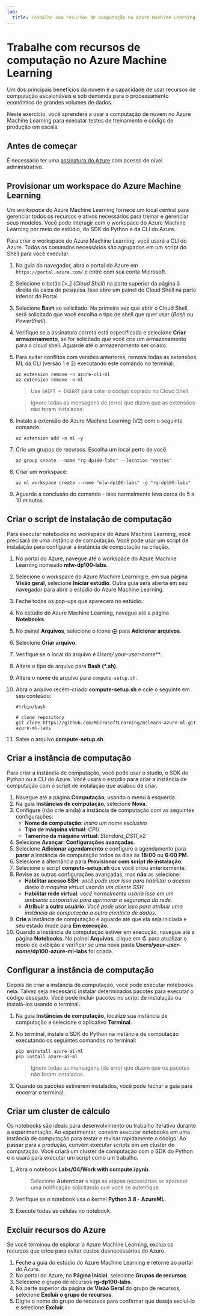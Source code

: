 ```yaml
---
lab:
  title: Trabalhe com recursos de computação no Azure Machine Learning
---
```


# Trabalhe com recursos de computação no Azure Machine Learning

Um dos principais benefícios da nuvem é a capacidade de usar recursos de computação escalonáveis e sob demanda para o processamento econômico de grandes volumes de dados.

Neste exercício, você aprenderá a usar a computação de nuvem no Azure Machine Learning para executar testes de treinamento e código de produção em escala.

## Antes de começar

É necessário ter uma [assinatura do Azure](https://azure.microsoft.com/free?azure-portal=true) com acesso de nível administrativo.

## Provisionar um workspace do Azure Machine Learning

Um *workspace* do Azure Machine Learning fornece um local central para gerenciar todos os recursos e ativos necessários para treinar e gerenciar seus modelos. Você pode interagir com o workspace do Azure Machine Learning por meio do estúdio, do SDK do Python e da CLI do Azure.

Para criar o workspace do Azure Machine Learning, você usará a CLI do Azure. Todos os comandos necessários são agrupados em um script do Shell para você executar.

1. Na guia do navegador, abra o portal do Azure em `https://portal.azure.com/` e entre com sua conta Microsoft.
1. Selecione o botão \[>_] (*Cloud Shell*) na parte superior da página à direita da caixa de pesquisa. Isso abre um painel do Cloud Shell na parte inferior do Portal.
1. Selecione **Bash** se solicitado. Na primeira vez que abrir o Cloud Shell, será solicitado que você escolha o tipo de shell que quer usar (*Bash* ou *PowerShell*).
1. Verifique se a assinatura correta está especificada e selecione **Criar armazenamento**, se for solicitado que você crie um armazenamento para o cloud shell. Aguarde até o armazenamento ser criado.
1. Para evitar conflitos com versões anteriores, remova todas as extensões ML da CLI (versão 1 e 2) executando este comando no terminal:

    ```azurecli
    az extension remove -n azure-cli-ml
    az extension remove -n ml
    ```

    > Use `SHIFT + INSERT` para colar o código copiado no Cloud Shell.

    > Ignore todas as mensagens de (erro) que dizem que as extensões não foram instaladas.

1. Instale a extensão do Azure Machine Learning (V2) com o seguinte comando:
    
    ```azurecli
    az extension add -n ml -y
    ```

1. Crie um grupos de recursos. Escolha um local perto de você.

    ```azurecli
    az group create --name "rg-dp100-labs" --location "eastus"
    ```

1. Criar um workspace:

    ```azurecli
    az ml workspace create --name "mlw-dp100-labs" -g "rg-dp100-labs"
    ```

1. Aguarde a conclusão do comando - isso normalmente leva cerca de 5 a 10 minutos.

## Criar o script de instalação de computação

Para executar notebooks no workspace do Azure Machine Learning, você precisará de uma instância de computação. Você pode usar um script de instalação para configurar a instância de computação na criação.

1. No portal do Azure, navegue até o workspace do Azure Machine Learning nomeado **mlw-dp100-labs**.
1. Selecione o workspace do Azure Machine Learning e, em sua página **Visão geral**, selecione **Iniciar estúdio**. Outra guia será aberta em seu navegador para abrir o estúdio do Azure Machine Learning.
1. Feche todos os pop-ups que aparecem no estúdio.
1. No estúdio do Azure Machine Learning, navegue até a página **Notebooks**.
1. No painel **Arquivos**, selecione o ícone ⨁ para **Adicionar arquivos**.
1. Selecione **Criar arquivo**.
1. Verifique se o local do arquivo é **Users/* your-user-name***.
1. Altere o tipo de arquivo para **Bash (*.sh)**.
1. Altere o nome de arquivo para `compute-setup.sh`.
1. Abra o arquivo recém-criado **compute-setup.sh** e cole o seguinte em seu conteúdo:

    ```azurecli
    #!/bin/bash

    # clone repository
    git clone https://github.com/MicrosoftLearning/mslearn-azure-ml.git azure-ml-labs
    ```

1. Salve o arquivo **compute-setup.sh**.

## Criar a instância de computação

Para criar a instância de computação, você pode usar o studio, o SDK do Python ou a CLI do Azure. Você usará o estúdio para criar a instância de computação com o script de instalação que acabou de criar.

1. Navegue até a página **Computação**, usando o menu à esquerda.
1. Na guia **Instâncias de computação**, selecione **Nova**.
1. Configure (não crie ainda) a instância de computação com as seguintes configurações: 
    - **Nome de computação**: *insira um nome exclusivo*
    - **Tipo de máquina virtual**: *CPU*
    - **Tamanho da máquina virtual**: *Standard_DS11_v2*
1. Selecione **Avançar: Configurações avançadas**.
1. Selecione **Adicionar agendamento** e configure o agendamento para **parar** a instância de computação todos os dias às **18:00** ou **6:00 PM**.
1. Selecione a alternância para **Provisionar com script de instalação**.
1. Selecione o script **compute-setup.sh** que você criou anteriormente.
1. Revise as outras configurações avançadas, mas **não** as selecione:
    - **Habilitar acesso SSH**: *você pode usar isso para habilitar o acesso direto à máquina virtual usando um cliente SSH.*
    - **Habilitar rede virtual**: *você normalmente usaria isso em um ambiente corporativo para aprimorar a segurança da rede.*
    - **Atribuir a outro usuário**: *Você pode usar isso para atribuir uma instância de computação a outro cientista de dados.*
1. **Crie** a instância de computação e aguarde até que ela seja iniciada e seu estado mude para **Em execução**.
1. Quando a instância de computação estiver em execução, navegue até a página **Notebooks**. No painel **Arquivos**, clique em **↻** para atualizar o modo de exibição e verificar se uma nova pasta **Users/*your-user-name*/dp100-azure-ml-labs** foi criada.

## Configurar a instância de computação

Depois de criar a instância de computação, você pode executar notebooks nela. Talvez seja necessário instalar determinados pacotes para executar o código desejado. Você pode incluir pacotes no script de instalação ou instalá-los usando o terminal.

1. Na guia **Instâncias de computação**, localize sua instância de computação e selecione o aplicativo **Terminal**.
1. No terminal, instale o SDK do Python na instância de computação executando os seguintes comandos no terminal:

    ```
    pip uninstall azure-ai-ml
    pip install azure-ai-ml
    ```

    > Ignore todas as mensagens (de erro) que dizem que os pacotes não foram instalados.

1. Quando os pacotes estiverem instalados, você pode fechar a guia para encerrar o terminal.

## Criar um cluster de cálculo

Os notebooks são ideais para desenvolvimento ou trabalho iterativo durante a experimentação. Ao experimentar, convém executar notebooks em uma instância de computação para testar e revisar rapidamente o código. Ao passar para a produção, convém executar scripts em um cluster de computação. Você criará um cluster de computação com o SDK do Python e o usará para executar um script como um trabalho.

1. Abra o notebook **Labs/04/Work with compute.ipynb**.

    > Selecione **Autenticar** e siga as etapas necessárias se aparecer uma notificação solicitando que você se autentique.

1. Verifique se o notebook usa o kernel **Python 3.8 - AzureML**.
1. Execute todas as células no notebook.

## Excluir recursos do Azure

Se você terminou de explorar o Azure Machine Learning, exclua os recursos que criou para evitar custos desnecessários do Azure.

1. Feche a guia do estúdio do Azure Machine Learning e retorne ao portal do Azure.
1. No portal do Azure, na **Página Inicial**, selecione **Grupos de recursos**.
1. Selecione o grupo de recursos **rg-dp100-labs**.
1. Na parte superior da página de **Visão Geral** do grupo de recursos, selecione **Excluir o grupo de recursos**.
1. Digite o nome do grupo de recursos para confirmar que deseja excluí-lo e selecione **Excluir**.
